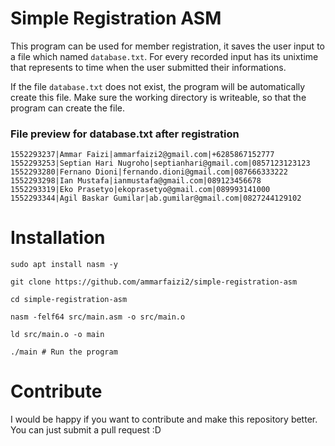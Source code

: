 # Simple Registration ASM

This program can be used for member registration, it saves the user input to a file which named `database.txt`. For every recorded input has its unixtime that represents to time when the user submitted their informations.

If the file `database.txt` does not exist, the program will be automatically create this file. Make sure the working directory is writeable, so that the program can create the file.

### File preview for database.txt after registration

```
1552293237|Ammar Faizi|ammarfaizi2@gmail.com|+6285867152777
1552293253|Septian Hari Nugroho|septianhari@gmail.com|0857123123123
1552293280|Fernano Dioni|fernando.dioni@gmail.com|087666333222
1552293298|Ian Mustafa|ianmustafa@gmail.com|089123456678
1552293319|Eko Prasetyo|ekoprasetyo@gmail.com|089993141000
1552293344|Agil Baskar Gumilar|ab.gumilar@gmail.com|0827244129102
```

# Installation
```shell
sudo apt install nasm -y

git clone https://github.com/ammarfaizi2/simple-registration-asm

cd simple-registration-asm

nasm -felf64 src/main.asm -o src/main.o

ld src/main.o -o main

./main # Run the program
```

# Contribute
I would be happy if you want to contribute and make this repository better. You can just submit a pull request :D
